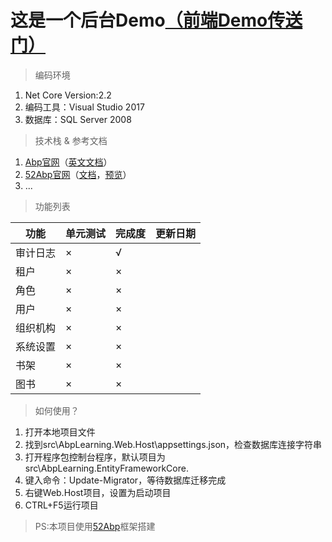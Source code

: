 # 这是一个后台Demo[（前端Demo传送门）](https://github.com/Maple512/abp-angular)

> 编码环境

1. Net Core Version:2.2
2. 编码工具：Visual Studio 2017
3. 数据库：SQL Server 2008

> 技术栈 & 参考文档

1. [Abp官网](https://aspnetboilerplate.com)（[英文文档](https://aspnetboilerplate.com/Pages/Documents)）
2. [52Abp官网](https://www.52abp.com)（[文档](https://www.52abp.com/Wiki)，[预览](https://pro.52abp.com/)）
3. ...

> 功能列表

| 功能     | 单元测试 | 完成度 | 更新日期 |
| -------- | -------- | ------ | -------- |
| 审计日志 | ×        | √      |          |
| 租户     | ×        | ×      |          |
| 角色     | ×        | ×      |          |
| 用户     | ×        | ×      |          |
| 组织机构 | ×        | ×      |          |
| 系统设置 | ×        | ×      |          |
| 书架     | ×        | ×      |          |
| 图书     | ×        | ×      |          |

> 如何使用？

1. 打开本地项目文件
2. 找到src\AbpLearning.Web.Host\appsettings.json，检查数据库连接字符串
3. 打开程序包控制台程序，默认项目为src\AbpLearning.EntityFrameworkCore.
4. 键入命令：Update-Migrator，等待数据库迁移完成
5. 右键Web.Host项目，设置为启动项目
6. CTRL+F5运行项目

> PS:本项目使用[52Abp](https://www.52abp.com)框架搭建
